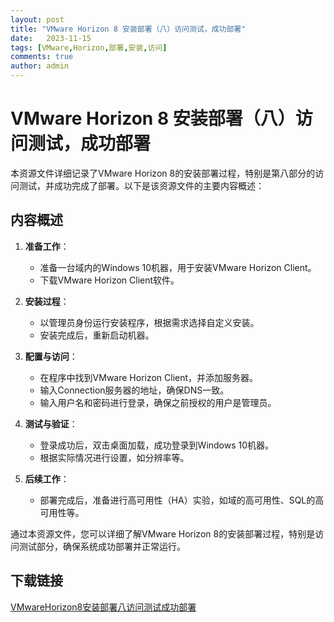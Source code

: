 ```yaml
---
layout: post
title: "VMware Horizon 8 安装部署（八）访问测试，成功部署"
date:   2023-11-15
tags: [VMware,Horizon,部署,安装,访问]
comments: true
author: admin
---
```

# VMware Horizon 8 安装部署（八）访问测试，成功部署

本资源文件详细记录了VMware Horizon 8的安装部署过程，特别是第八部分的访问测试，并成功完成了部署。以下是该资源文件的主要内容概述：

## 内容概述

1. **准备工作**：
   - 准备一台域内的Windows 10机器，用于安装VMware Horizon Client。
   - 下载VMware Horizon Client软件。

2. **安装过程**：
   - 以管理员身份运行安装程序，根据需求选择自定义安装。
   - 安装完成后，重新启动机器。

3. **配置与访问**：
   - 在程序中找到VMware Horizon Client，并添加服务器。
   - 输入Connection服务器的地址，确保DNS一致。
   - 输入用户名和密码进行登录，确保之前授权的用户是管理员。

4. **测试与验证**：
   - 登录成功后，双击桌面加载，成功登录到Windows 10机器。
   - 根据实际情况进行设置，如分辨率等。

5. **后续工作**：
   - 部署完成后，准备进行高可用性（HA）实验，如域的高可用性、SQL的高可用性等。

通过本资源文件，您可以详细了解VMware Horizon 8的安装部署过程，特别是访问测试部分，确保系统成功部署并正常运行。

## 下载链接

[VMwareHorizon8安装部署八访问测试成功部署](https://pan.quark.cn/s/605f64d59629)